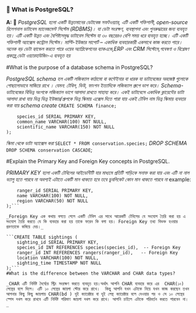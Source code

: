 
### 📝 **What is PostgreSQL?**
**A:** 📂 _PostgreSQL হলো একটি উন্নতমানের ডেটাবেজ সফটওয়্যার, এটি একটি শক্তিশালী, open-source রিলেশনাল ডাটাবেস ম্যানেজমেন্ট সিস্টেম (RDBMS)। যা ডেটা সংরক্ষণ, ব্যবস্থাপনা এবং পুনরুদ্ধারের জন্য ব্যবহৃত হয়। এটি একটি উন্নত এবং বৈশিষ্ট্যসমৃদ্ধ ডাটাবেস সিস্টেম যা ৩০ বছরেরও বেশি সময় ধরে ব্যবহৃত হচ্ছে। এটি একটি শক্তিশালী অ্যাক্সেস কন্ট্রোল সিস্টেম।_
_মাল্টি-ইউজার সাপোর্ট – একাধিক ব্যবহারকারী একসাথে কাজ করতে পারে।_
_অনেক বড় ডেটা হ্যান্ডেল করতে পারে_
_ওয়েব অ্যাপ্লিকেশনের ব্যাকএন্ডে,ERP এবং CRM সিস্টেমে,গবেষণা ও বিশ্লেষণ প্রকল্পে,ডেটা ওয়্যারহাউজিং-এ ব্যবহৃত হয়_

#What is the purpose of a database schema in PostgreSQL?

_PostgreSQL schema হল একটি লজিক্যাল কাঠামো বা কন্টেইনার বা ধারক যা ডাটাবেজের অবজেক্ট গুলোকে গোছালোভাবে সাজিয়ে রাখে ।_
_যেমন: টেবিল, ভিউ, ফাংশন ইত্যাদিকে লজিক্যাল গ্রুপে ভাগ করে।_
_Schema-ডাটাবেজের বিভিন্ন অংশকে লজিক্যাল ভাগে আলাদা রাখতে সাহায্য করে।_
_একই ডাটাবেসে একাধিক ক্লায়েন্টের ডাটা আলাদা রাখা যায়_
_ভিন্ন ভিন্ন ইউজার/গ্রুপকে ভিন্ন স্কিমায় এক্সেস দিতে পারা যায়_
_একই টেবিল নাম ভিন্ন স্কিমায় ব্যবহার করা যায়_
_schema create_
```CREATE SCHEMA finance;```
```CREATE TABLE conservation.species (
    species_id SERIAL PRIMARY KEY,
    common_name VARCHAR(100) NOT NULL,
    scientific_name VARCHAR(150) NOT NULL
);
```
_স্কিমা থেকে ডাটা অ্যাক্সেস করা_
```SELECT * FROM conservation.species;```
_DROP SCHEMA_
```DROP SCHEMA conservation CASCADE```;

#Explain the Primary Key and Foreign Key concepts in PostgreSQL.

_PRIMARY KEY হলো একটি টেবিলের আইডেন্টিটি যার মাধ্যমে প্রতিটি শাড়িকে সনাক্ত করা যায় এবং এটি না নাল ভ্যালু হতে পারবে না অবশ্যই এটাতে একটি মান থাকতে হবে তবে ডুবলিকেট কোন মান থাকতে পারবে না_
example:
```CREATE TABLE rangers (
    ranger_id SERIAL PRIMARY KEY,
    name VARCHAR(100) NOT NULL,
    region VARCHAR(50) NOT NULL
);```

_Foreign Key এক কথায় বলতে গেলে একটি টেবিল এর সাথে আরেকটি টেবিলের যে সংযোগ তৈরি করা হয় এ সংযোগ তৈরি করতে যে কি ব্যবহার করা হয় তাকে ফরেন কি বলা হয়। Foreign Key তথ্য বিভক্ত হওয়ার প্রবণতাকে কমিয়ে দেয়।_ 

```CREATE TABLE sightings (
    sighting_id SERIAL PRIMARY KEY,
    species_id INT REFERENCES species(species_id),  -- Foreign Key
    ranger_id INT REFERENCES rangers(ranger_id),   -- Foreign Key
    location VARCHAR(100) NOT NULL,
    sighting_time TIMESTAMP NOT NULL
);```
#What is the difference between the VARCHAR and CHAR data types?

_CHAR এটি নির্দিষ্ট দৈর্ঘ্যের স্ট্রিং সংরক্ষণ করতে ব্যবহৃত হয়।অর্থাৎ আপনি CHAR ব্যবহার করে এর  CHAR(১০) লেন্থের বলে দিলে। এটি ১০ লেন্থের জায়গা স্টোর করে রাখে।  কিন্তু আপনি যখন এটাকে নিয়ে যখন কাজ করছেন তখন আপনার কিছু কিছু জায়গায় CHAR(bd ) দুই ক্যারেক্টার বা দুই লেন্থ ক্যারেক্টার বলে দেওয়ার পর ও সে ১০ লেন্থের স্পেস দখল করে রাখবে এটি নির্দিষ্ট পরিমাণ জায়গা দখল করে রাখে। আপনি চাইলে এটাকে পরিবর্তন করতে পারবেন না। _
 